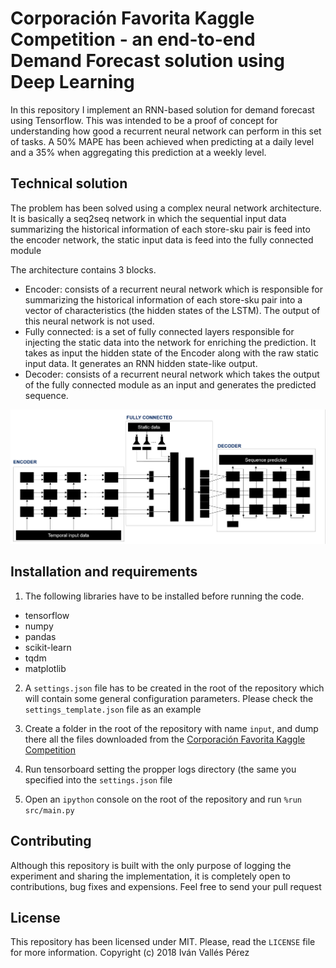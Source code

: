 # Corporación Favorita Kaggle Competition - an end-to-end Demand Forecast solution using Deep Learning
In this repository I implement an RNN-based solution for demand forecast using Tensorflow. This was intended to be a proof of concept for understanding how good a recurrent neural network can perform in this set of tasks. A 50% MAPE has been achieved when predicting at a daily level and a 35% when aggregating this prediction at a weekly level.

## Technical solution
The problem has been solved using a complex neural network architecture. It is basically a seq2seq network in which the sequential input data summarizing the historical information of each store-sku pair is feed into the encoder network, the static input data is feed into the fully connected module

The architecture contains 3 blocks.
- Encoder: consists of a recurrent neural network which is responsible for summarizing the historical information of each store-sku pair into a vector of characteristics (the hidden states of the LSTM). The output of this neural network is not used.
- Fully connected: is a set of fully connected layers responsible for injecting the static data into the network for enriching the prediction. It takes as input the hidden state of the Encoder along with the raw static input data. It generates an RNN hidden state-like output.
- Decoder: consists of a recurrent neural network which takes the output of the fully connected module as an input and generates the predicted sequence.

![NN architecture](img/architecture.png)

## Installation and requirements
1) The following libraries have to be installed before running the code.
- tensorflow
- numpy
- pandas
- scikit-learn
- tqdm
- matplotlib

2) A `settings.json` file has to be created in the root of the repository which will contain some general configuration parameters. Please check the `settings_template.json` file as an example

3) Create a folder in the root of the repository with name `input`, and dump there all the files downloaded from the [Corporación Favorita Kaggle Competition](https://www.kaggle.com/c/favorita-grocery-sales-forecasting/data)

4) Run tensorboard setting the propper logs directory (the same you specified into the `settings.json` file

5) Open an `ipython` console on the root of the repository and run `%run src/main.py`

## Contributing
Although this repository is built with the only purpose of logging the experiment and sharing the implementation, it is completely open to contributions, bug fixes and expensions. Feel free to send your pull request

## License
This repository has been licensed under MIT. Please, read the `LICENSE` file for more information. Copyright (c) 2018 Iván Vallés Pérez
